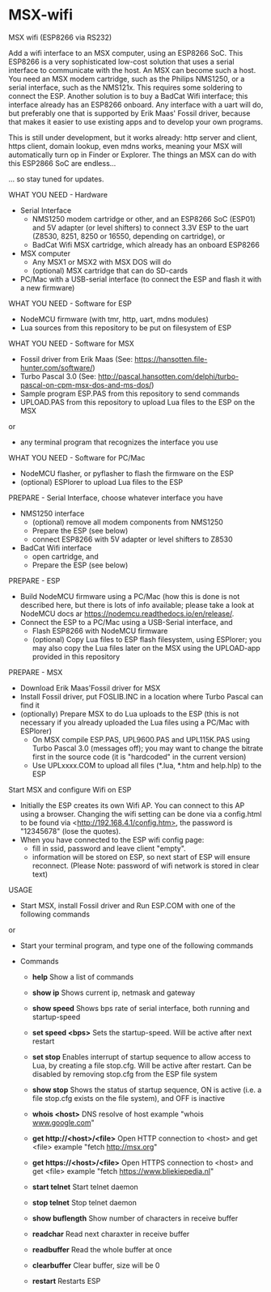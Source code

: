 # MSX-wifi
MSX wifi (ESP8266 via RS232)

Add a wifi interface to an MSX computer, using an ESP8266 SoC. This ESP8266 is a very sophisticated low-cost solution that uses a serial interface to communicate with the host. An MSX can become such a host. You need an MSX modem cartridge, such as the Philips NMS1250, or a serial interface, such as the NMS121x. This requires some soldering to connect the ESP. Another solution is to buy a BadCat Wifi interface; this interface already has an ESP8266 onboard. Any interface with a uart will do, but preferably one that is supported by Erik Maas' Fossil driver, because that makes it easier to use existing apps and to develop your own programs.

This is still under development, but it works already: http server and client, https client, domain lookup, even mdns works, meaning your MSX will automatically turn op in Finder or Explorer. The things an MSX can do with this ESP2866 SoC are endless... 

... so stay tuned for updates.

WHAT YOU NEED - Hardware
- Serial Interface
  - NMS1250 modem cartridge or other, and an ESP8266 SoC (ESP01) and 5V adapter (or level shifters) to connect 3.3V ESP to the uart (Z8530, 8251, 8250 or 16550, depending on cartridge), or
  - BadCat Wifi MSX cartridge, which already has an onboard ESP8266
- MSX computer
  - Any MSX1 or MSX2 with MSX DOS will do
  - (optional) MSX cartridge that can do SD-cards
- PC/Mac with a USB-serial interface (to connect the ESP and flash it with a new firmware)

WHAT YOU NEED - Software for ESP
- NodeMCU firmware (with tmr, http, uart, mdns modules)
- Lua sources from this repository to be put on filesystem of ESP

WHAT YOU NEED - Software for MSX
- Fossil driver from Erik Maas (See: https://hansotten.file-hunter.com/software/)
- Turbo Pascal 3.0 (See: http://pascal.hansotten.com/delphi/turbo-pascal-on-cpm-msx-dos-and-ms-dos/)
- Sample program ESP.PAS from this repository to send commands
- UPLOAD.PAS from this repository to upload Lua files to the ESP on the MSX

or
- any terminal program that recognizes the interface you use

WHAT YOU NEED - Software for PC/Mac
- NodeMCU flasher, or pyflasher to flash the firmware on the ESP
- (optional) ESPlorer to upload Lua files to the ESP 
 
PREPARE - Serial Interface, choose whatever interface you have
- NMS1250 interface
  - (optional) remove all modem components from NMS1250
  - Prepare the ESP (see below)
  - connect ESP8266 with 5V adapter or level shifters to Z8530
- BadCat Wifi interface
  - open cartridge, and
  - Prepare the ESP (see below) 

PREPARE - ESP
- Build NodeMCU firmware using a PC/Mac (how this is done is not described here, but there is lots of info available; please take a look at NodeMCU docs ar <https://nodemcu.readthedocs.io/en/release/>.
- Connect the ESP to a PC/Mac using a USB-Serial interface, and
  - Flash ESP8266 with NodeMCU firmware
  - (optional) Copy Lua files to ESP flash filesystem, using ESPlorer; you may also copy the Lua files later on the MSX using the UPLOAD-app provided in this repository 

PREPARE - MSX
- Download Erik Maas'Fossil driver for MSX
- Install Fossil driver, put FOSLIB.INC in a location where Turbo Pascal can find it
- (optionally) Prepare MSX to do Lua uploads to the ESP (this is not necessary if you already uploaded the Lua files using a PC/Mac with ESPlorer)
  - On MSX compile ESP.PAS, UPL9600.PAS and UPL115K.PAS using Turbo Pascal 3.0 (messages off); you may want to change the bitrate first in the source code (it is "hardcoded" in the current version)
  - Use UPLxxxx.COM to upload all files (*.lua, *.htm and help.hlp) to the ESP

Start MSX and configure Wifi on ESP
- Initially the ESP creates its own Wifi AP. You can connect to this AP using a browser. Changing the wifi setting can be done via a config.html to be found via \<http://192.168.4.1/config.htm>, the password is "12345678" (lose the quotes).
- When you have connected to the ESP wifi config page:
  - fill in ssid, password and leave client "empty".
  - information will be stored on ESP, so next start of ESP will ensure reconnect. (Please Note: password of wifi network is stored in clear text)
  
USAGE
- Start MSX, install Fossil driver and Run ESP.COM with one of the following commands

or
- Start your terminal program, and type one of the following commands

- Commands
  - <b>help</b>
    Show a list of commands
    
  - <b>show ip</b>
    Shows current ip, netmask and gateway
  
  - <b>show speed</b>
    Shows bps rate of serial interface, both running and startup-speed
    
  - <b>set speed \<bps\></b>
    Sets the startup-speed. Will be active after next restart

  - <b>set stop</b>
    Enables interrupt of startup sequence to allow access to Lua, by creating a file stop.cfg. Will be active after restart. Can be disabled by removing stop.cfg from the ESP file system
  
  - <b>show stop</b>
    Shows the status of startup sequence, ON is active (i.e. a file stop.cfg exists on the file system), and OFF is inactive

  - <b>whois \<host\></b>
    DNS resolve of host
    example "whois www.google.com"
  
  - <b>get http://\<host\>/\<file\></b>
    Open HTTP connection to \<host\> and get \<file\>
    example "fetch http://msx.org"
   
  - <b>get https://\<host\>/\<file\></b>
    Open HTTPS connection to \<host\> and get \<file\>
    example "fetch https://www.bliekiepedia.nl"
   
  - <b>start telnet</b>
    Start telnet daemon

  - <b>stop telnet</b>
    Stop telnet daemon

  - <b>show buflength</b>
    Show number of characters in receive buffer
  
  - <b>readchar</b>
    Read next charaxter in receive buffer
    
  - <b>readbuffer</b>
    Read the whole buffer at once
   
  - <b>clearbuffer</b>
    Clear buffer, size will be 0

  - <b>restart</b>
    Restarts ESP
